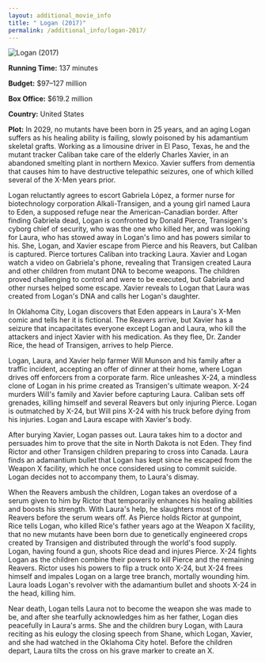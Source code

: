 ```yaml
---
layout: additional_movie_info
title: " Logan (2017)"
permalink: /additional_info/logan-2017/
---
```


![ Logan (2017)](https://upload.wikimedia.org/wikipedia/en/3/37/Logan_2017_poster.jpg)

**Running Time:** 137 minutes

**Budget:** $97–127 million

**Box Office:** $619.2 million

**Country:** United States

**Plot:** In 2029, no mutants have been born in 25 years, and an aging Logan suffers as his healing ability is failing, slowly poisoned by his adamantium skeletal grafts. Working as a limousine driver in El Paso, Texas, he and the mutant tracker Caliban take care of the elderly Charles Xavier, in an abandoned smelting plant in northern Mexico. Xavier suffers from dementia that causes him to have destructive telepathic seizures, one of which killed several of the X-Men years prior.

Logan reluctantly agrees to escort Gabriela López, a former nurse for biotechnology corporation Alkali-Transigen, and a young girl named Laura to Eden, a supposed refuge near the American-Canadian border. After finding Gabriela dead, Logan is confronted by Donald Pierce, Transigen's cyborg chief of security, who was the one who killed her, and was looking for Laura, who has stowed away in Logan's limo and has powers similar to his. She, Logan, and Xavier escape from Pierce and his Reavers, but Caliban is captured. Pierce tortures Caliban into tracking Laura. Xavier and Logan watch a video on Gabriela's phone, revealing that Transigen created Laura and other children from mutant DNA to become weapons. The children proved challenging to control and were to be executed, but Gabriela and other nurses helped some escape. Xavier reveals to Logan that Laura was created from Logan's DNA and calls her Logan's daughter.

In Oklahoma City, Logan discovers that Eden appears in Laura's X-Men comic and tells her it is fictional. The Reavers arrive, but Xavier has a seizure that incapacitates everyone except Logan and Laura, who kill the attackers and inject Xavier with his medication. As they flee, Dr. Zander Rice, the head of Transigen, arrives to help Pierce.

Logan, Laura, and Xavier help farmer Will Munson and his family after a traffic incident, accepting an offer of dinner at their home, where Logan drives off enforcers from a corporate farm. Rice unleashes X-24, a mindless clone of Logan in his prime created as Transigen's ultimate weapon. X-24 murders Will's family and Xavier before capturing Laura. Caliban sets off grenades, killing himself and several Reavers but only injuring Pierce. Logan is outmatched by X-24, but Will pins X-24 with his truck before dying from his injuries. Logan and Laura escape with Xavier's body.

After burying Xavier, Logan passes out. Laura takes him to a doctor and persuades him to prove that the site in North Dakota is not Eden. They find Rictor and other Transigen children preparing to cross into Canada. Laura finds an adamantium bullet that Logan has kept since he escaped from the Weapon X facility, which he once considered using to commit suicide. Logan decides not to accompany them, to Laura's dismay.

When the Reavers ambush the children, Logan takes an overdose of a serum given to him by Rictor that temporarily enhances his healing abilities and boosts his strength. With Laura's help, he slaughters most of the Reavers before the serum wears off. As Pierce holds Rictor at gunpoint, Rice tells Logan, who killed Rice's father years ago at the Weapon X facility, that no new mutants have been born due to genetically engineered crops created by Transigen and distributed through the world's food supply. Logan, having found a gun, shoots Rice dead and injures Pierce. X-24 fights Logan as the children combine their powers to kill Pierce and the remaining Reavers. Rictor uses his powers to flip a truck onto X-24, but X-24 frees himself and impales Logan on a large tree branch, mortally wounding him. Laura loads Logan's revolver with the adamantium bullet and shoots X-24 in the head, killing him.

Near death, Logan tells Laura not to become the weapon she was made to be, and after she tearfully acknowledges him as her father, Logan dies peacefully in Laura's arms. She and the children bury Logan, with Laura reciting as his eulogy the closing speech from Shane, which Logan, Xavier, and she had watched in the Oklahoma City hotel. Before the children depart, Laura tilts the cross on his grave marker to create an X.